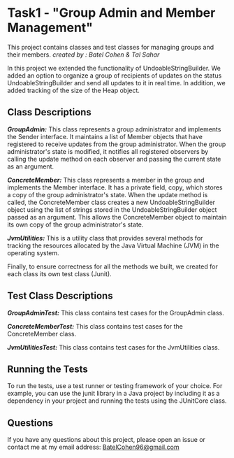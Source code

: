 # **Task1 - "Group Admin and Member Management"**
This project contains classes and test classes for managing groups and their members.
 *created by : Batel Cohen & Tal Sahar*

In this project we extended the functionality of UndoableStringBuilder.
We added an option to organize a group of recipients of updates on the status UndoableStringBuilder and send all updates to it in real time.
In addition, we added tracking of the size of the Heap object.

## **Class Descriptions**
  ***GroupAdmin:*** This class represents a group administrator and implements the Sender interface. It maintains a list of Member objects that have registered to      receive updates from the group administrator. When the group administrator's state is modified, it notifies all registered observers by calling the update method on each observer and passing the current state as an argument.

  ***ConcreteMember:*** This class represents a member in the group and implements the Member interface.
It has a private field, copy, which stores a copy of the group administrator's state. When the update method is called, the ConcreteMember class creates a new UndoableStringBuilder object using the list of strings stored in the UndoableStringBuilder object passed as an argument. This allows the ConcreteMember object to maintain its own copy of the group administrator's state.

  ***JvmUtilities:*** This is a utility class that provides several methods for tracking the resources allocated by the Java Virtual Machine (JVM) in the operating system.

Finally, to ensure correctness for all the methods we built, we created for each class its own test class (Junit).

## **Test Class Descriptions**
  ***GroupAdminTest:*** This class contains test cases for the GroupAdmin class.

  ***ConcreteMemberTest:*** This class contains test cases for the ConcreteMember class.

  ***JvmUtilitiesTest:*** This class contains test cases for the JvmUtilities class.

## **Running the Tests**
To run the tests, use a test runner or testing framework of your choice. For example, you can use the junit library in a Java project by including it as a dependency in your project and running the tests using the JUnitCore class.

## **Questions**
If you have any questions about this project, please open an issue or contact me at my email address: BatelCohen96@gmail.com


